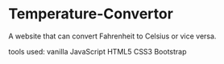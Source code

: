 # Temperature-Convertor
A website that can convert Fahrenheit to Celsius or vice versa.

tools used:
vanilla JavaScript
HTML5
CSS3
Bootstrap
